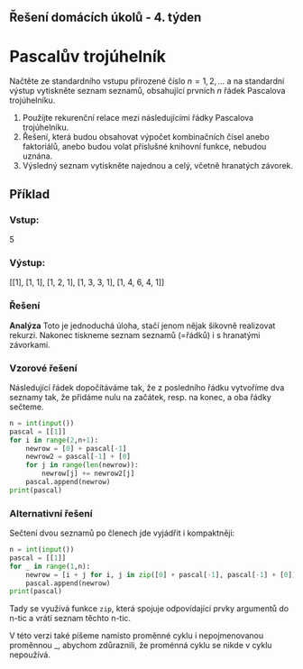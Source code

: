 ## Řešení domácích úkolů - 4. týden

# Pascalův trojúhelník

Načtěte ze standardního vstupu přirozené číslo $n = 1,2,\dots$
a na standardní výstup vytiskněte seznam seznamů, obsahující prvních $n$ řádek 
Pascalova trojúhelníku.
1. Použijte rekurenční relace mezi následujícími řádky Pascalova trojúhelníku. 
2. Řešení, která budou obsahovat výpočet kombinačních čísel anebo faktoriálů, anebo budou volat příslušné knihovní funkce, nebudou uznána.
3. Výsledný seznam vytiskněte najednou a celý, včetně hranatých závorek.

## Příklad

### Vstup:
5
### Výstup:
[[1], [1, 1], [1, 2, 1], [1, 3, 3, 1], [1, 4, 6, 4, 1]]



### Řešení

**Analýza** Toto je jednoduchá úloha, stačí jenom nějak šikovně realizovat rekurzi. Nakonec tiskneme seznam seznamů (=řádků) i s hranatými závorkami.

### Vzorové řešení

Následující řádek dopočítáváme tak, že z posledního řádku vytvoříme dva seznamy tak, že přidáme nulu na začátek, resp. na konec, a oba řádky sečteme. 

```python
n = int(input())
pascal = [[1]]
for i in range(2,n+1):
    newrow = [0] + pascal[-1]
    newrow2 = pascal[-1] + [0]
    for j in range(len(newrow)):
        newrow[j] += newrow2[j]
    pascal.append(newrow)
print(pascal)
```

 ### Alternativní řešení

Sečtení dvou seznamů po členech jde vyjádřit i kompaktněji:

```python
n = int(input())
pascal = [[1]]
for _ in range(1,n):
    newrow = [i + j for i, j in zip([0] + pascal[-1], pascal[-1] + [0])]
    pascal.append(newrow)
print(pascal)
```

Tady se využívá funkce `zip`, která spojuje odpovídající prvky argumentů do n-tic a vrátí seznam těchto n-tic.

V této verzi také píšeme namísto proměnné cyklu i nepojmenovanou proměnnou _, abychom zdůraznili, že proménná cyklu se nikde v cyklu nepoužívá. 

